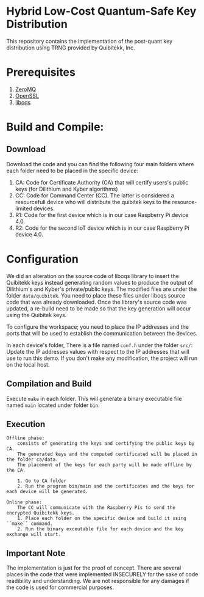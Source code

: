 # Hybrid Low-Cost Quantum-Safe Key Distribution

This repository contains the implementation of the post-quant key distribution using TRNG provided by Quibitekk, Inc.


# Prerequisites
1. [ZeroMQ](https://github.com/zeromq/libzmq)
2. [OpenSSL](https://www.openssl.org/)
3. [liboqs](https://github.com/open-quantum-safe/liboqs)


# Build and Compile:

## Download
Download the code and you can find the following four main folders where each folder need to be placed in the specific device:

1. CA: Code for Certificate Authority (CA) that will certify users's public keys (for Dilithium and Kyber algorithms)
2. CC: Code for Command Center (CC). The latter is considered a resourcefull device who will distribute the quibitek keys to the 
resource-limited devices.
3. R1: Code for the first device which is in our case Raspberry Pi device 4.0.
4. R2: Code for the second IoT device which is in our case Raspberry Pi device 4.0.


# Configuration
We did an alteration on the source code of liboqs library to insert the Quibitekk keys instead generating random values to produce the output
of Dilithium's and Kyber's private/public keys.
The modified files are under the folder ``data/quibitek``.
You need to place these files under liboqs source code that was already downloaded.
Once the library's source code was updated, a re-build need to be made so that the key generation will occur using the Quibitek keys.



To configure the workspace; you need to place the IP addresses and the ports that will be used to establish the communication between the 
devices.

In each device's folder,
There is a file named ``conf.h`` under the folder ``src/``:
Update the IP addresses values with respect to the IP addresses that will use to run this demo.
If you don't make any modification, the project will run on the local host.


## Compilation and Build
Execute ``make`` in each folder. This will generate a binary executable file named ``main`` 
located under folder ``bin``.


## Execution
    Offline phase:
        consists of generating the keys and certifying the public keys by CA.
        The generated keys and the computed certificated will be placed in the folder ca/data.
        The placement of the keys for each party will be made offline by the CA.

        1. Go to CA folder
        2. Run the program bin/main and the certificates and the keys for each device will be generated.

    Online phase:
        The CC will communicate with the Raspberry Pis to send the encrypted Quibitekk keys.
        1. Place each folder on the specific device and build it using ``make`` command.
        2. Run the binary exceutable file for each device and the key exchange will start.


## Important Note 
The implementation is just for the proof of concept. There are several places in the code that were implemented INSECURELY for the 
sake of code readibility and understanding. We are not responsible for any damages if the code is used for commercial purposes.
